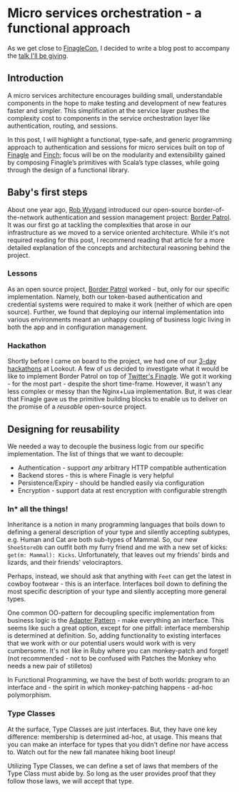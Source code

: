 # Micro services orchestration - a functional approach

As we get close to [FinagleCon](https://finagle.github.io/finaglecon/), I decided to write a blog post to accompany the [talk I'll be giving](http://sched.co/3v0n).

## Introduction

A micro services architecture encourages building small, understandable components in the hope to make testing and development of new features faster and simpler. This simplification at the service layer pushes the complexity cost to components in the service orchestration layer like authentication, routing, and sessions.

In this post, I will highlight a functional, type-safe, and generic programming approach to authentication and sessions for micro services built on top of [Finagle](https://twitter.github.io/finagle/) and [Finch](https://github.com/finagle/finch/); focus will be on the modularity and extensibility gained by composing Finagle’s primitives with Scala’s type classes, while going through the design of a functional library.

## Baby's first steps

About one year ago, [Rob Wygand](https://github.com/rwygand) introduced our open-source border-of-the-network authentication and session management project: [Border Patrol](http://hackers.lookout.com/2014/06/introducing-borderpatrol/). It was our first go at tackling the complexities that arose in our infrastructure as we moved to a service oriented architecture. While it's not required reading for this post, I recommend reading that article for a more detailed explanation of the concepts and architectural reasoning behind the project.

### Lessons

As an open source project, [Border Patrol](https://github.com/lookout/ngx_borderpatrol) worked - but, only for our specific implementation. Namely, both our token-based authentication and credential systems were required to make it work (neither of which are open source). Further, we found that deploying our internal implementation into various environments meant an unhappy coupling of business logic living in both the app and in configuration management.

### Hackathon

Shortly before I came on board to the project, we had one of our [3-day hackathons](https://www.lookout.com/about/careers/engineering) at Lookout. A few of us decided to investigate what it would be like to implement Border Patrol on top of [Twitter's Finagle](https://twitter.github.io/finagle/). We got it working - for the most part - despite the short time-frame. However, it wasn't any less complex or messy than the Nginx+Lua implementation. But, it was clear that Finagle gave us the primitive building blocks to enable us to deliver on the promise of a *reusable* open-source project.


## Designing for reusability

We needed a way to decouple the business logic from our specific implementation. The list of things that we want to decouple:

* Authentication - support *any* arbitrary HTTP compatible authentication
* Backend stores - this is where Finagle is very helpful
* Persistence/Expiry - should be handled easily via configuration
* Encryption - support data at rest encryption with configurable strength
 
### In* all the things!

Inheritance is a notion in many programming languages that boils down to defining a general description of your type and silently accepting subtypes, e.g. Human and Cat are both sub-types of Mammal. So, our new `ShoeStoreDb` can outfit both my furry friend and me with a new set of kicks: `get(m: Mammal): Kicks`. Unfortunately, that leaves out my friends' birds and lizards, and their friends' velociraptors.

Perhaps, instead, we should ask that anything with `Feet` can get the latest in cowboy footwear - this is an interface. Interfaces boil down to defining the most specific description of your type and silently accepting more general types.

One common OO-pattern for decoupling specific implementation from business logic is the [Adapter Pattern](https://en.wikipedia.org/wiki/Adapter_pattern) - make everything an interface. This seems like such a great option, except for one pitfall: interface membership is determined at definition. So, adding functionality to existing interfaces that we work with or our potential users would work with is very cumbersome. It's not like in Ruby where you can monkey-patch and forget! (not recommended - not to be confused with Patches the Monkey who needs a new pair of stilletos)

In Functional Programming, we have the best of both worlds: program to an interface and - the spirit in which monkey-patching happens - ad-hoc polymorphism.

### Type Classes

At the surface, Type Classes are just interfaces. But, they have one key difference: membership is determined ad-hoc, at usage. This means that you can make an interface for types that you didn't define nor have access to. Watch out for the new fall manatee hiking boot lineup!

Utilizing Type Classes, we can define a set of laws that members of the Type Class must abide by. So long as the user provides proof that they follow those laws, we will accept that type.
